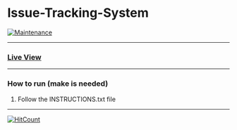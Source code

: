 
# Issue-Tracking-System


[![Maintenance](https://img.shields.io/badge/Maintained%3F-yes-green.svg)](https://github.com/pranscript)

****

### [Live View](https://issue-tracking-system-in-php.herokuapp.com/)

****

### How to run (make is needed)

1. Follow the INSTRUCTIONS.txt file 

****

[![HitCount](http://hits.dwyl.com/pranscript/cache_simulator.svg)](http://hits.dwyl.com/pranscript/cache_simulator)